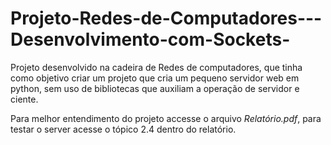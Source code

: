 # Projeto-Redes-de-Computadores---Desenvolvimento-com-Sockets-

Projeto desenvolvido na cadeira de Redes de computadores, que tinha como objetivo criar um projeto que cria um pequeno servidor web em python, sem uso de bibliotecas que auxiliam a operação de servidor e ciente. 

Para melhor entendimento do projeto accesse o arquivo _Relatório.pdf_, para testar o server acesse o tópico 2.4 dentro do relatório.
